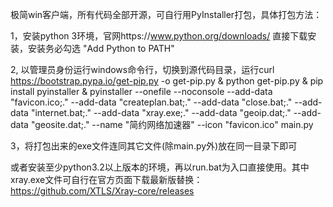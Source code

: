 极简win客户端，所有代码全部开源，可自行用PyInstaller打包，具体打包方法：

1，安装python 3环境，官网https://www.python.org/downloads/ 直接下载安装，安装务必勾选 "Add Python to PATH"

2, 以管理员身份运行windows命令行，切换到源代码目录，运行curl https://bootstrap.pypa.io/get-pip.py -o get-pip.py & python get-pip.py & pip install pyinstaller & pyinstaller --onefile --noconsole --add-data "favicon.ico;." --add-data "createplan.bat;." --add-data "close.bat;." --add-data "internet.bat;." --add-data "xray.exe;." --add-data "geoip.dat;." --add-data "geosite.dat;." --name "简约网络加速器" --icon "favicon.ico" main.py
 
3，将打包出来的exe文件连同其它文件(除main.py外)放在同一目录下即可

或者安装至少python3.2以上版本的环境，再以run.bat为入口直接使用。其中xray.exe文件可自行在官方页面下载最新版替换：https://github.com/XTLS/Xray-core/releases
